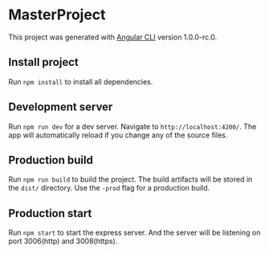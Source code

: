 # MasterProject

This project was generated with [Angular CLI](https://github.com/angular/angular-cli) version 1.0.0-rc.0.

## Install project
Run `npm install` to install all dependencies.

## Development server
Run `npm run dev` for a dev server. Navigate to `http://localhost:4200/`. The app will automatically reload if you change any of the source files.

## Production build
Run `npm run build` to build the project. The build artifacts will be stored in the `dist/` directory. Use the `-prod` flag for a production build.

## Production start
Run `npm start` to start the express server. And the server will be listening on port 3006(http) and 3008(https).